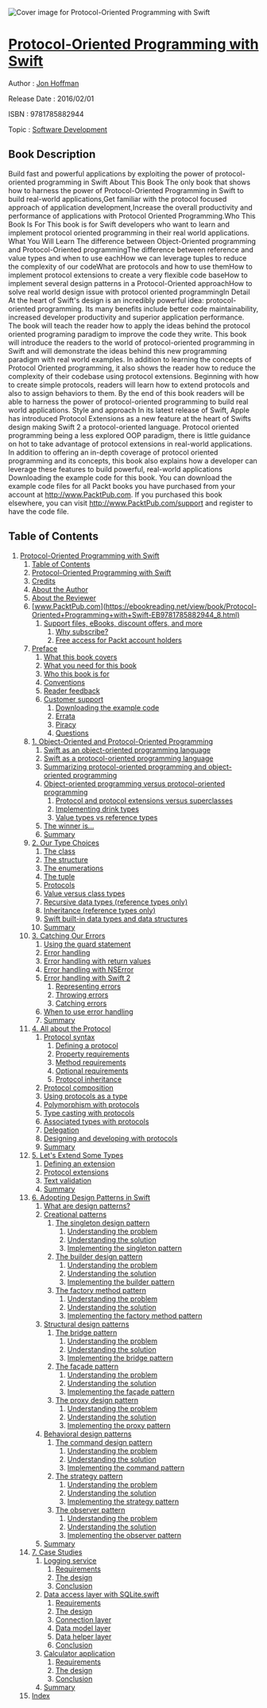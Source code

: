 ![Cover image for Protocol-Oriented Programming with Swift](https://imgdetail.ebookreading.net/cover/cover/software_development/EB9781785882944.jpg)

[Protocol-Oriented Programming with Swift](https://ebookreading.net/view/book/Protocol-Oriented+Programming+with+Swift-EB9781785882944_1.html "Protocol-Oriented Programming with Swift")
====================================================================================================================

Author : [Jon Hoffman](https://ebookreading.net/search/author/Jon+Hoffman)

Release Date : 2016/02/01

ISBN : 9781785882944

Topic : [Software Development](https://ebookreading.net/search/category/software-development)

Book Description
-----------------

Build fast and powerful applications by exploiting the power of protocol-oriented programming in Swift
About This Book
The only book that shows how to harness the power of Protocol-Oriented Programming in Swift to build real-world applications,Get familiar with the protocol focused approach of application development,Increase the overall productivity and performance of applications with Protocol Oriented Programming.Who This Book Is For
This book is for Swift developers who want to learn and implement protocol oriented programming in their real world applications.
What You Will Learn
The difference between Object-Oriented programming and Protocol-Oriented programmingThe difference between reference and value types and when to use eachHow we can leverage tuples to reduce the complexity of our codeWhat are protocols and how to use themHow to implement protocol extensions to create a very flexible code baseHow to implement several design patterns in a Protocol-Oriented approachHow to solve real world design issue with protocol oriented programmingIn Detail
At the heart of Swift's design is an incredibly powerful idea: protocol-oriented programming. Its many benefits include better code maintainability, increased developer productivity and superior application performance. The book will teach the reader how to apply the ideas behind the protocol oriented programing paradigm to improve the code they write.
This book will introduce the readers to the world of protocol-oriented programming in Swift and will demonstrate the ideas behind this new programming paradigm with real world examples. In addition to learning the concepts of Protocol Oriented programming, it also shows the reader how to reduce the complexity of their codebase using protocol extensions. Beginning with how to create simple protocols, readers will learn how to extend protocols and also to assign behaviors to them.
By the end of this book readers will be able to harness the power of protocol-oriented programming to build real world applications.
Style and approach
In its latest release of Swift, Apple has introduced Protocol Extensions as a new feature at the heart of Swifts design making Swift 2 a protocol-oriented language. Protocol oriented programming being a less explored OOP paradigm, there is little guidance on hot to take advantage of protocol extensions in real-world applications. In addition to offering an in-depth coverage of protocol oriented programming and its concepts, this book also explains how a developer can leverage these features to build powerful, real-world applications
Downloading the example code for this book. You can download the example code files for all Packt books you have purchased from your account at http://www.PacktPub.com. If you purchased this book elsewhere, you can visit http://www.PacktPub.com/support and register to have the code file.
              
Table of Contents
-----------------

1. [Protocol-Oriented Programming with Swift](https://ebookreading.net/view/book/Protocol-Oriented+Programming+with+Swift-EB9781785882944_3.html)
    1. [Table of Contents](https://ebookreading.net/view/book/Protocol-Oriented+Programming+with+Swift-EB9781785882944_2.html)
    1. [Protocol-Oriented Programming with Swift](https://ebookreading.net/view/book/Protocol-Oriented+Programming+with+Swift-EB9781785882944_4.html)
    1. [Credits](https://ebookreading.net/view/book/Protocol-Oriented+Programming+with+Swift-EB9781785882944_5.html)
    1. [About the Author](https://ebookreading.net/view/book/Protocol-Oriented+Programming+with+Swift-EB9781785882944_6.html)
    1. [About the Reviewer](https://ebookreading.net/view/book/Protocol-Oriented+Programming+with+Swift-EB9781785882944_7.html)
    1. [www.PacktPub.com](https://ebookreading.net/view/book/Protocol-Oriented+Programming+with+Swift-EB9781785882944_8.html)
        1. [Support files, eBooks, discount offers, and more](https://ebookreading.net/view/book/Protocol-Oriented+Programming+with+Swift-EB9781785882944_8.html#ch00lvl1sec01)
            1. [Why subscribe?](https://ebookreading.net/view/book/Protocol-Oriented+Programming+with+Swift-EB9781785882944_8.html#ch00lvl2sec01)
            1. [Free access for Packt account holders](https://ebookreading.net/view/book/Protocol-Oriented+Programming+with+Swift-EB9781785882944_8.html#ch00lvl2sec02)
    1. [Preface](https://ebookreading.net/view/book/Protocol-Oriented+Programming+with+Swift-EB9781785882944_9.html)
        1. [What this book covers](https://ebookreading.net/view/book/Protocol-Oriented+Programming+with+Swift-EB9781785882944_9.html#ch00lvl1sec02)
        1. [What you need for this book](https://ebookreading.net/view/book/Protocol-Oriented+Programming+with+Swift-EB9781785882944_10.html)
        1. [Who this book is for](https://ebookreading.net/view/book/Protocol-Oriented+Programming+with+Swift-EB9781785882944_11.html)
        1. [Conventions](https://ebookreading.net/view/book/Protocol-Oriented+Programming+with+Swift-EB9781785882944_12.html)
        1. [Reader feedback](https://ebookreading.net/view/book/Protocol-Oriented+Programming+with+Swift-EB9781785882944_13.html)
        1. [Customer support](https://ebookreading.net/view/book/Protocol-Oriented+Programming+with+Swift-EB9781785882944_14.html)
            1. [Downloading the example code](https://ebookreading.net/view/book/Protocol-Oriented+Programming+with+Swift-EB9781785882944_14.html#ch00lvl2sec04)
            1. [Errata](https://ebookreading.net/view/book/Protocol-Oriented+Programming+with+Swift-EB9781785882944_14.html#ch00lvl2sec05)
            1. [Piracy](https://ebookreading.net/view/book/Protocol-Oriented+Programming+with+Swift-EB9781785882944_14.html#ch00lvl2sec06)
            1. [Questions](https://ebookreading.net/view/book/Protocol-Oriented+Programming+with+Swift-EB9781785882944_14.html#ch00lvl2sec07)
    1. [1. Object-Oriented and Protocol-Oriented Programming](https://ebookreading.net/view/book/Protocol-Oriented+Programming+with+Swift-EB9781785882944_15.html)
        1. [Swift as an object-oriented programming language](https://ebookreading.net/view/book/Protocol-Oriented+Programming+with+Swift-EB9781785882944_15.html#ch01lvl1sec08)
        1. [Swift as a protocol-oriented programming language](https://ebookreading.net/view/book/Protocol-Oriented+Programming+with+Swift-EB9781785882944_16.html)
        1. [Summarizing protocol-oriented programming and object-oriented programming](https://ebookreading.net/view/book/Protocol-Oriented+Programming+with+Swift-EB9781785882944_17.html)
        1. [Object-oriented programming versus protocol-oriented programming](https://ebookreading.net/view/book/Protocol-Oriented+Programming+with+Swift-EB9781785882944_18.html)
            1. [Protocol and protocol extensions versus superclasses](https://ebookreading.net/view/book/Protocol-Oriented+Programming+with+Swift-EB9781785882944_18.html#ch01lvl2sec08)
            1. [Implementing drink types](https://ebookreading.net/view/book/Protocol-Oriented+Programming+with+Swift-EB9781785882944_18.html#ch01lvl2sec09)
            1. [Value types vs reference types](https://ebookreading.net/view/book/Protocol-Oriented+Programming+with+Swift-EB9781785882944_18.html#ch01lvl2sec10)
        1. [The winner is...](https://ebookreading.net/view/book/Protocol-Oriented+Programming+with+Swift-EB9781785882944_19.html)
        1. [Summary](https://ebookreading.net/view/book/Protocol-Oriented+Programming+with+Swift-EB9781785882944_20.html)
    1. [2. Our Type Choices](https://ebookreading.net/view/book/Protocol-Oriented+Programming+with+Swift-EB9781785882944_21.html)
        1. [The class](https://ebookreading.net/view/book/Protocol-Oriented+Programming+with+Swift-EB9781785882944_21.html#ch02lvl1sec14)
        1. [The structure](https://ebookreading.net/view/book/Protocol-Oriented+Programming+with+Swift-EB9781785882944_22.html)
        1. [The enumerations](https://ebookreading.net/view/book/Protocol-Oriented+Programming+with+Swift-EB9781785882944_23.html)
        1. [The tuple](https://ebookreading.net/view/book/Protocol-Oriented+Programming+with+Swift-EB9781785882944_24.html)
        1. [Protocols](https://ebookreading.net/view/book/Protocol-Oriented+Programming+with+Swift-EB9781785882944_25.html)
        1. [Value versus class types](https://ebookreading.net/view/book/Protocol-Oriented+Programming+with+Swift-EB9781785882944_26.html)
        1. [Recursive data types (reference types only)](https://ebookreading.net/view/book/Protocol-Oriented+Programming+with+Swift-EB9781785882944_27.html)
        1. [Inheritance (reference types only)](https://ebookreading.net/view/book/Protocol-Oriented+Programming+with+Swift-EB9781785882944_28.html)
        1. [Swift built-in data types and data structures](https://ebookreading.net/view/book/Protocol-Oriented+Programming+with+Swift-EB9781785882944_29.html)
        1. [Summary](https://ebookreading.net/view/book/Protocol-Oriented+Programming+with+Swift-EB9781785882944_30.html)
    1. [3. Catching Our Errors](https://ebookreading.net/view/book/Protocol-Oriented+Programming+with+Swift-EB9781785882944_31.html)
        1. [Using the guard statement](https://ebookreading.net/view/book/Protocol-Oriented+Programming+with+Swift-EB9781785882944_31.html#ch03lvl1sec24)
        1. [Error handling](https://ebookreading.net/view/book/Protocol-Oriented+Programming+with+Swift-EB9781785882944_32.html)
        1. [Error handling with return values](https://ebookreading.net/view/book/Protocol-Oriented+Programming+with+Swift-EB9781785882944_33.html)
        1. [Error handling with NSError](https://ebookreading.net/view/book/Protocol-Oriented+Programming+with+Swift-EB9781785882944_34.html)
        1. [Error handling with Swift 2](https://ebookreading.net/view/book/Protocol-Oriented+Programming+with+Swift-EB9781785882944_35.html)
            1. [Representing errors](https://ebookreading.net/view/book/Protocol-Oriented+Programming+with+Swift-EB9781785882944_35.html#ch03lvl2sec11)
            1. [Throwing errors](https://ebookreading.net/view/book/Protocol-Oriented+Programming+with+Swift-EB9781785882944_35.html#ch03lvl2sec12)
            1. [Catching errors](https://ebookreading.net/view/book/Protocol-Oriented+Programming+with+Swift-EB9781785882944_35.html#ch03lvl2sec13)
        1. [When to use error handling](https://ebookreading.net/view/book/Protocol-Oriented+Programming+with+Swift-EB9781785882944_36.html)
        1. [Summary](https://ebookreading.net/view/book/Protocol-Oriented+Programming+with+Swift-EB9781785882944_37.html)
    1. [4. All about the Protocol](https://ebookreading.net/view/book/Protocol-Oriented+Programming+with+Swift-EB9781785882944_38.html)
        1. [Protocol syntax](https://ebookreading.net/view/book/Protocol-Oriented+Programming+with+Swift-EB9781785882944_38.html#ch04lvl1sec31)
            1. [Defining a protocol](https://ebookreading.net/view/book/Protocol-Oriented+Programming+with+Swift-EB9781785882944_38.html#ch04lvl2sec14)
            1. [Property requirements](https://ebookreading.net/view/book/Protocol-Oriented+Programming+with+Swift-EB9781785882944_38.html#ch04lvl2sec15)
            1. [Method requirements](https://ebookreading.net/view/book/Protocol-Oriented+Programming+with+Swift-EB9781785882944_38.html#ch04lvl2sec16)
            1. [Optional requirements](https://ebookreading.net/view/book/Protocol-Oriented+Programming+with+Swift-EB9781785882944_38.html#ch04lvl2sec17)
            1. [Protocol inheritance](https://ebookreading.net/view/book/Protocol-Oriented+Programming+with+Swift-EB9781785882944_38.html#ch04lvl2sec18)
        1. [Protocol composition](https://ebookreading.net/view/book/Protocol-Oriented+Programming+with+Swift-EB9781785882944_39.html)
        1. [Using protocols as a type](https://ebookreading.net/view/book/Protocol-Oriented+Programming+with+Swift-EB9781785882944_40.html)
        1. [Polymorphism with protocols](https://ebookreading.net/view/book/Protocol-Oriented+Programming+with+Swift-EB9781785882944_41.html)
        1. [Type casting with protocols](https://ebookreading.net/view/book/Protocol-Oriented+Programming+with+Swift-EB9781785882944_42.html)
        1. [Associated types with protocols](https://ebookreading.net/view/book/Protocol-Oriented+Programming+with+Swift-EB9781785882944_43.html)
        1. [Delegation](https://ebookreading.net/view/book/Protocol-Oriented+Programming+with+Swift-EB9781785882944_44.html)
        1. [Designing and developing with protocols](https://ebookreading.net/view/book/Protocol-Oriented+Programming+with+Swift-EB9781785882944_45.html)
        1. [Summary](https://ebookreading.net/view/book/Protocol-Oriented+Programming+with+Swift-EB9781785882944_46.html)
    1. [5. Let&#39;s Extend Some Types](https://ebookreading.net/view/book/Protocol-Oriented+Programming+with+Swift-EB9781785882944_47.html)
        1. [Defining an extension](https://ebookreading.net/view/book/Protocol-Oriented+Programming+with+Swift-EB9781785882944_47.html#ch05lvl1sec40)
        1. [Protocol extensions](https://ebookreading.net/view/book/Protocol-Oriented+Programming+with+Swift-EB9781785882944_48.html)
        1. [Text validation](https://ebookreading.net/view/book/Protocol-Oriented+Programming+with+Swift-EB9781785882944_49.html)
        1. [Summary](https://ebookreading.net/view/book/Protocol-Oriented+Programming+with+Swift-EB9781785882944_50.html)
    1. [6. Adopting Design Patterns in Swift](https://ebookreading.net/view/book/Protocol-Oriented+Programming+with+Swift-EB9781785882944_51.html)
        1. [What are design patterns?](https://ebookreading.net/view/book/Protocol-Oriented+Programming+with+Swift-EB9781785882944_51.html#ch06lvl1sec44)
        1. [Creational patterns](https://ebookreading.net/view/book/Protocol-Oriented+Programming+with+Swift-EB9781785882944_52.html)
            1. [The singleton design pattern](https://ebookreading.net/view/book/Protocol-Oriented+Programming+with+Swift-EB9781785882944_52.html#ch06lvl2sec19)
                1. [Understanding the problem](https://ebookreading.net/view/book/Protocol-Oriented+Programming+with+Swift-EB9781785882944_52.html#ch06lvl3sec01)
                1. [Understanding the solution](https://ebookreading.net/view/book/Protocol-Oriented+Programming+with+Swift-EB9781785882944_52.html#ch06lvl3sec02)
                1. [Implementing the singleton pattern](https://ebookreading.net/view/book/Protocol-Oriented+Programming+with+Swift-EB9781785882944_52.html#ch06lvl3sec03)
            1. [The builder design pattern](https://ebookreading.net/view/book/Protocol-Oriented+Programming+with+Swift-EB9781785882944_52.html#ch06lvl2sec20)
                1. [Understanding the problem](https://ebookreading.net/view/book/Protocol-Oriented+Programming+with+Swift-EB9781785882944_52.html#ch06lvl3sec04)
                1. [Understanding the solution](https://ebookreading.net/view/book/Protocol-Oriented+Programming+with+Swift-EB9781785882944_52.html#ch06lvl3sec05)
                1. [Implementing the builder pattern](https://ebookreading.net/view/book/Protocol-Oriented+Programming+with+Swift-EB9781785882944_52.html#ch06lvl3sec06)
            1. [The factory method pattern](https://ebookreading.net/view/book/Protocol-Oriented+Programming+with+Swift-EB9781785882944_52.html#ch06lvl2sec21)
                1. [Understanding the problem](https://ebookreading.net/view/book/Protocol-Oriented+Programming+with+Swift-EB9781785882944_52.html#ch06lvl3sec07)
                1. [Understanding the solution](https://ebookreading.net/view/book/Protocol-Oriented+Programming+with+Swift-EB9781785882944_52.html#ch06lvl3sec08)
                1. [Implementing the factory method pattern](https://ebookreading.net/view/book/Protocol-Oriented+Programming+with+Swift-EB9781785882944_52.html#ch06lvl3sec09)
        1. [Structural design patterns](https://ebookreading.net/view/book/Protocol-Oriented+Programming+with+Swift-EB9781785882944_53.html)
            1. [The bridge pattern](https://ebookreading.net/view/book/Protocol-Oriented+Programming+with+Swift-EB9781785882944_53.html#ch06lvl2sec22)
                1. [Understanding the problem](https://ebookreading.net/view/book/Protocol-Oriented+Programming+with+Swift-EB9781785882944_53.html#ch06lvl3sec10)
                1. [Understanding the solution](https://ebookreading.net/view/book/Protocol-Oriented+Programming+with+Swift-EB9781785882944_53.html#ch06lvl3sec11)
                1. [Implementing the bridge pattern](https://ebookreading.net/view/book/Protocol-Oriented+Programming+with+Swift-EB9781785882944_53.html#ch06lvl3sec12)
            1. [The façade pattern](https://ebookreading.net/view/book/Protocol-Oriented+Programming+with+Swift-EB9781785882944_53.html#ch06lvl2sec23)
                1. [Understanding the problem](https://ebookreading.net/view/book/Protocol-Oriented+Programming+with+Swift-EB9781785882944_53.html#ch06lvl3sec13)
                1. [Understanding the solution](https://ebookreading.net/view/book/Protocol-Oriented+Programming+with+Swift-EB9781785882944_53.html#ch06lvl3sec14)
                1. [Implementing the façade pattern](https://ebookreading.net/view/book/Protocol-Oriented+Programming+with+Swift-EB9781785882944_53.html#ch06lvl3sec15)
            1. [The proxy design pattern](https://ebookreading.net/view/book/Protocol-Oriented+Programming+with+Swift-EB9781785882944_53.html#ch06lvl2sec24)
                1. [Understanding the problem](https://ebookreading.net/view/book/Protocol-Oriented+Programming+with+Swift-EB9781785882944_53.html#ch06lvl3sec16)
                1. [Understanding the solution](https://ebookreading.net/view/book/Protocol-Oriented+Programming+with+Swift-EB9781785882944_53.html#ch06lvl3sec17)
                1. [Implementing the proxy pattern](https://ebookreading.net/view/book/Protocol-Oriented+Programming+with+Swift-EB9781785882944_53.html#ch06lvl3sec18)
        1. [Behavioral design patterns](https://ebookreading.net/view/book/Protocol-Oriented+Programming+with+Swift-EB9781785882944_54.html)
            1. [The command design pattern](https://ebookreading.net/view/book/Protocol-Oriented+Programming+with+Swift-EB9781785882944_54.html#ch06lvl2sec25)
                1. [Understanding the problem](https://ebookreading.net/view/book/Protocol-Oriented+Programming+with+Swift-EB9781785882944_54.html#ch06lvl3sec19)
                1. [Understanding the solution](https://ebookreading.net/view/book/Protocol-Oriented+Programming+with+Swift-EB9781785882944_54.html#ch06lvl3sec20)
                1. [Implementing the command pattern](https://ebookreading.net/view/book/Protocol-Oriented+Programming+with+Swift-EB9781785882944_54.html#ch06lvl3sec21)
            1. [The strategy pattern](https://ebookreading.net/view/book/Protocol-Oriented+Programming+with+Swift-EB9781785882944_54.html#ch06lvl2sec26)
                1. [Understanding the problem](https://ebookreading.net/view/book/Protocol-Oriented+Programming+with+Swift-EB9781785882944_54.html#ch06lvl3sec22)
                1. [Understanding the solution](https://ebookreading.net/view/book/Protocol-Oriented+Programming+with+Swift-EB9781785882944_54.html#ch06lvl3sec23)
                1. [Implementing the strategy pattern](https://ebookreading.net/view/book/Protocol-Oriented+Programming+with+Swift-EB9781785882944_54.html#ch06lvl3sec24)
            1. [The observer pattern](https://ebookreading.net/view/book/Protocol-Oriented+Programming+with+Swift-EB9781785882944_54.html#ch06lvl2sec27)
                1. [Understanding the problem](https://ebookreading.net/view/book/Protocol-Oriented+Programming+with+Swift-EB9781785882944_54.html#ch06lvl3sec25)
                1. [Understanding the solution](https://ebookreading.net/view/book/Protocol-Oriented+Programming+with+Swift-EB9781785882944_54.html#ch06lvl3sec26)
                1. [Implementing the observer pattern](https://ebookreading.net/view/book/Protocol-Oriented+Programming+with+Swift-EB9781785882944_54.html#ch06lvl3sec27)
        1. [Summary](https://ebookreading.net/view/book/Protocol-Oriented+Programming+with+Swift-EB9781785882944_55.html)
    1. [7. Case Studies](https://ebookreading.net/view/book/Protocol-Oriented+Programming+with+Swift-EB9781785882944_56.html)
        1. [Logging service](https://ebookreading.net/view/book/Protocol-Oriented+Programming+with+Swift-EB9781785882944_56.html#ch07lvl1sec49)
            1. [Requirements](https://ebookreading.net/view/book/Protocol-Oriented+Programming+with+Swift-EB9781785882944_56.html#ch07lvl2sec28)
            1. [The design](https://ebookreading.net/view/book/Protocol-Oriented+Programming+with+Swift-EB9781785882944_56.html#ch07lvl2sec29)
            1. [Conclusion](https://ebookreading.net/view/book/Protocol-Oriented+Programming+with+Swift-EB9781785882944_56.html#ch07lvl2sec30)
        1. [Data access layer with SQLite.swift](https://ebookreading.net/view/book/Protocol-Oriented+Programming+with+Swift-EB9781785882944_57.html)
            1. [Requirements](https://ebookreading.net/view/book/Protocol-Oriented+Programming+with+Swift-EB9781785882944_57.html#ch07lvl2sec31)
            1. [The design](https://ebookreading.net/view/book/Protocol-Oriented+Programming+with+Swift-EB9781785882944_57.html#ch07lvl2sec32)
            1. [Connection layer](https://ebookreading.net/view/book/Protocol-Oriented+Programming+with+Swift-EB9781785882944_57.html#ch07lvl2sec33)
            1. [Data model layer](https://ebookreading.net/view/book/Protocol-Oriented+Programming+with+Swift-EB9781785882944_57.html#ch07lvl2sec34)
            1. [Data helper layer](https://ebookreading.net/view/book/Protocol-Oriented+Programming+with+Swift-EB9781785882944_57.html#ch07lvl2sec35)
            1. [Conclusion](https://ebookreading.net/view/book/Protocol-Oriented+Programming+with+Swift-EB9781785882944_57.html#ch07lvl2sec36)
        1. [Calculator application](https://ebookreading.net/view/book/Protocol-Oriented+Programming+with+Swift-EB9781785882944_58.html)
            1. [Requirements](https://ebookreading.net/view/book/Protocol-Oriented+Programming+with+Swift-EB9781785882944_58.html#ch07lvl2sec37)
            1. [The design](https://ebookreading.net/view/book/Protocol-Oriented+Programming+with+Swift-EB9781785882944_58.html#ch07lvl2sec38)
            1. [Conclusion](https://ebookreading.net/view/book/Protocol-Oriented+Programming+with+Swift-EB9781785882944_58.html#ch07lvl2sec39)
        1. [Summary](https://ebookreading.net/view/book/Protocol-Oriented+Programming+with+Swift-EB9781785882944_59.html)
    1. [Index](https://ebookreading.net/view/book/Protocol-Oriented+Programming+with+Swift-EB9781785882944_60.html)
